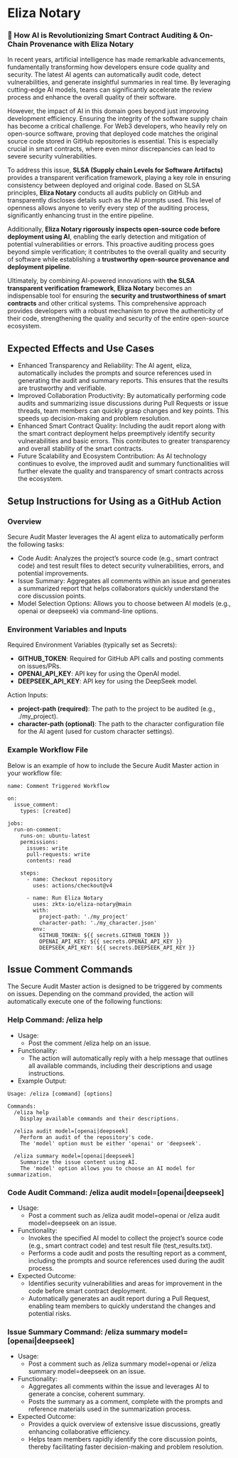 # Eliza Notary

### 🚀 How AI is Revolutionizing Smart Contract Auditing & On-Chain Provenance with Eliza Notary

In recent years, artificial intelligence has made remarkable advancements, fundamentally transforming how developers ensure code quality and security. The latest AI agents can automatically audit code, detect vulnerabilities, and generate insightful summaries in real time. By leveraging cutting-edge AI models, teams can significantly accelerate the review process and enhance the overall quality of their software.

However, the impact of AI in this domain goes beyond just improving development efficiency. Ensuring the integrity of the software supply chain has become a critical challenge. For Web3 developers, who heavily rely on open-source software, proving that deployed code matches the original source code stored in GitHub repositories is essential. This is especially crucial in smart contracts, where even minor discrepancies can lead to severe security vulnerabilities.

To address this issue, **SLSA (Supply chain Levels for Software Artifacts)** provides a transparent verification framework, playing a key role in ensuring consistency between deployed and original code. Based on SLSA principles, **Eliza Notary** conducts all audits publicly on GitHub and transparently discloses details such as the AI prompts used. This level of openness allows anyone to verify every step of the auditing process, significantly enhancing trust in the entire pipeline.

Additionally, **Eliza Notary rigorously inspects open-source code before deployment using AI**, enabling the early detection and mitigation of potential vulnerabilities or errors. This proactive auditing process goes beyond simple verification; it contributes to the overall quality and security of software while establishing a **trustworthy open-source provenance and deployment pipeline**.

Ultimately, by combining AI-powered innovations with **the SLSA transparent verification framework**, **Eliza Notary** becomes an indispensable tool for ensuring the **security and trustworthiness of smart contracts** and other critical systems. This comprehensive approach provides developers with a robust mechanism to prove the authenticity of their code, strengthening the quality and security of the entire open-source ecosystem.

## Expected Effects and Use Cases

- Enhanced Transparency and Reliability:
  The AI agent, eliza, automatically includes the prompts and source references used in generating the audit and summary reports. This ensures that the results are trustworthy and verifiable.
- Improved Collaboration Productivity:
  By automatically performing code audits and summarizing issue discussions during Pull Requests or issue threads, team members can quickly grasp changes and key points. This speeds up decision-making and problem resolution.
- Enhanced Smart Contract Quality:
  Including the audit report along with the smart contract deployment helps preemptively identify security vulnerabilities and basic errors. This contributes to greater transparency and overall stability of the smart contracts.
- Future Scalability and Ecosystem Contribution:
  As AI technology continues to evolve, the improved audit and summary functionalities will further elevate the quality and transparency of smart contracts across the ecosystem.

## Setup Instructions for Using as a GitHub Action

### Overview

Secure Audit Master leverages the AI agent eliza to automatically perform the following tasks:

- Code Audit:
  Analyzes the project’s source code (e.g., smart contract code) and test result files to detect security vulnerabilities, errors, and potential improvements.
- Issue Summary:
  Aggregates all comments within an issue and generates a summarized report that helps collaborators quickly understand the core discussion points.
- Model Selection Options:
  Allows you to choose between AI models (e.g., openai or deepseek) via command-line options.

### Environment Variables and Inputs

Required Environment Variables (typically set as Secrets):

- **GITHUB_TOKEN**: Required for GitHub API calls and posting comments on issues/PRs.
- **OPENAI_API_KEY**: API key for using the OpenAI model.
- **DEEPSEEK_API_KEY**: API key for using the DeepSeek model.

Action Inputs:

- **project-path (required)**:
  The path to the project to be audited (e.g., ./my_project).
- **character-path (optional)**:
  The path to the character configuration file for the AI agent (used for custom character settings).

### Example Workflow File

Below is an example of how to include the Secure Audit Master action in your workflow file:

```
name: Comment Triggered Workflow

on:
  issue_comment:
    types: [created]

jobs:
  run-on-comment:
    runs-on: ubuntu-latest
    permissions:
      issues: write
      pull-requests: write
      contents: read

    steps:
      - name: Checkout repository
        uses: actions/checkout@v4

      - name: Run Eliza Notary
        uses: zktx-io/eliza-notary@main
        with:
          project-path: './my_project'
          character-path: './my_character.json'
        env:
          GITHUB_TOKEN: ${{ secrets.GITHUB_TOKEN }}
          OPENAI_API_KEY: ${{ secrets.OPENAI_API_KEY }}
          DEEPSEEK_API_KEY: ${{ secrets.DEEPSEEK_API_KEY }}
```

## Issue Comment Commands

The Secure Audit Master action is designed to be triggered by comments on issues. Depending on the command provided, the action will automatically execute one of the following functions:

### Help Command: **/eliza help**

- Usage:
  - Post the comment /eliza help on an issue.
- Functionality:
  - The action will automatically reply with a help message that outlines all available commands, including their descriptions and usage instructions.
- Example Output:

```
Usage: /eliza [command] [options]

Commands:
  /eliza help
    Display available commands and their descriptions.

  /eliza audit model=[openai|deepseek]
    Perform an audit of the repository's code.
    The 'model' option must be either 'openai' or 'deepseek'.

  /eliza summary model=[openai|deepseek]
    Summarize the issue content using AI.
    The 'model' option allows you to choose an AI model for summarization.
```

### Code Audit Command: **/eliza audit model=[openai|deepseek]**

- Usage:
  - Post a comment such as /eliza audit model=openai or /eliza audit model=deepseek on an issue.
- Functionality:
  - Invokes the specified AI model to collect the project’s source code (e.g., smart contract code) and test result file (test_results.txt).
  - Performs a code audit and posts the resulting report as a comment, including the prompts and source references used during the audit process.
- Expected Outcome:
  - Identifies security vulnerabilities and areas for improvement in the code before smart contract deployment.
  - Automatically generates an audit report during a Pull Request, enabling team members to quickly understand the changes and potential risks.

### Issue Summary Command: **/eliza summary model=[openai|deepseek]**

- Usage:
  - Post a comment such as /eliza summary model=openai or /eliza summary model=deepseek on an issue.
- Functionality:
  - Aggregates all comments within the issue and leverages AI to generate a concise, coherent summary.
  - Posts the summary as a comment, complete with the prompts and reference materials used in the summarization process.
- Expected Outcome:
  - Provides a quick overview of extensive issue discussions, greatly enhancing collaborative efficiency.
  - Helps team members rapidly identify the core discussion points, thereby facilitating faster decision-making and problem resolution.
